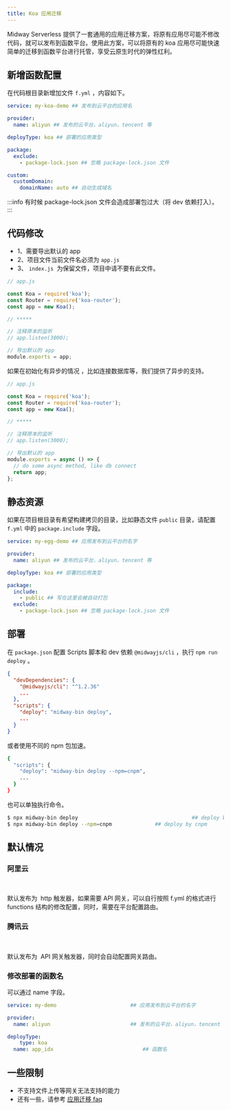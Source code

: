 ```yaml
---
title: Koa 应用迁移
---
```


Midway Serverless 提供了一套通用的应用迁移方案，将原有应用尽可能不修改代码，就可以发布到函数平台。使用此方案，可以将原有的 koa 应用尽可能快速简单的迁移到函数平台进行托管，享受云原生时代的弹性红利。

## 新增函数配置

在代码根目录新增加文件 `f.yml` ，内容如下。

```yaml
service: my-koa-demo ## 发布到云平台的应用名

provider:
  name: aliyun ## 发布的云平台，aliyun，tencent 等

deployType: koa ## 部署的应用类型

package:
  exclude:
    - package-lock.json ## 忽略 package-lock.json 文件

custom:
  customDomain:
    domainName: auto ## 自动生成域名
```

:::info
有时候 package-lock.json 文件会造成部署包过大（将 dev 依赖打入）。
:::

## 代码修改

- 1、需要导出默认的 app
- 2、项目文件当前文件名必须为 `app.js`
- 3、 `index.js`  为保留文件，项目中请不要有此文件。

```typescript
// app.js

const Koa = require('koa');
const Router = require('koa-router');
const app = new Koa();

// *****

// 注释原本的监听
// app.listen(3000);

// 导出默认的 app
module.exports = app;
```

如果在初始化有异步的情况 ，比如连接数据库等，我们提供了异步的支持。

```typescript
// app.js

const Koa = require('koa');
const Router = require('koa-router');
const app = new Koa();

// *****

// 注释原本的监听
// app.listen(3000);

// 导出默认的 app
module.exports = async () => {
  // do some async method, like db connect
  return app;
};
```

## 静态资源

如果在项目根目录有希望构建拷贝的目录，比如静态文件 `public` 目录，请配置 `f.yml` 中的 `package.include` 字段。

```yaml
service: my-egg-demo ## 应用发布到云平台的名字

provider:
  name: aliyun ## 发布的云平台，aliyun，tencent 等

deployType: koa ## 部署的应用类型

package:
  include:
    - public ## 写在这里会被自动打包
  exclude:
    - package-lock.json ## 忽略 package-lock.json 文件
```

## 部署

在 `package.json` 配置 Scripts 脚本和 dev 依赖 `@midwayjs/cli` ，执行 `npm run deploy` 。

```json
{
  "devDependencies": {
    "@midwayjs/cli": "^1.2.36"
    ...
  },
  "scripts": {
    "deploy": "midway-bin deploy",
    ...
  }
}
```

或者使用不同的 npm 包加速。

```bash
{
  "scripts": {
    "deploy": "midway-bin deploy --npm=cnpm",
    ...
  }
}
```

也可以单独执行命令。

```bash
$ npx midway-bin deploy										## deploy by npm
$ npx midway-bin deploy --npm=cnpm				## deploy by cnpm
```

## 默认情况

### 阿里云

**​**

默认发布为  http 触发器，如果需要 API 网关，可以自行按照 f.yml 的格式进行 functions 结构的修改配置，同时，需要在平台配置路由。

### 腾讯云

**​**

默认发布为  API 网关触发器，同时会自动配置网关路由。
​

### 修改部署的函数名

可以通过 name 字段。

```yaml
service: my-demo  						## 应用发布到云平台的名字

provider:
  name: aliyun       					## 发布的云平台，aliyun，tencent 等

deployType:
	type: koa
  name: app_idx								## 函数名
```

## 一些限制

- 不支持文件上传等网关无法支持的能力
- 还有一些，请参考 [应用迁移 faq](migrate_faq)

